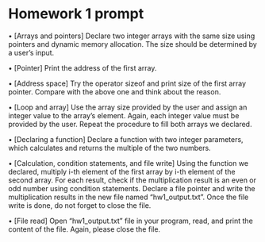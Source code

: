 # Homework 1 prompt

• [Arrays and pointers] Declare two integer arrays with the same size using pointers and
dynamic memory allocation. The size should be determined by a user’s input.

• [Pointer] Print the address of the first array.

• [Address space] Try the operator sizeof and print size of the first array pointer. Compare
with the above one and think about the reason.

• [Loop and array] Use the array size provided by the user and assign an integer value to
the array’s element. Again, each integer value must be provided by the user. Repeat the
procedure to fill both arrays we declared.

• [Declaring a function] Declare a function with two integer parameters, which calculates
and returns the multiple of the two numbers.

• [Calculation, condition statements, and file write] Using the function we declared,
multiply i-th element of the first array by i-th element of the second array. For each
result, check if the multiplication result is an even or odd number using condition
statements. Declare a file pointer and write the multiplication results in the new file
named “hw1_output.txt”. Once the file write is done, do not forget to close the file.

• [File read] Open “hw1_output.txt” file in your program, read, and print the content of
the file. Again, please close the file.
